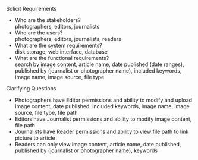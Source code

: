 Solicit Requirements
- Who are the stakeholders?<br />
photographers, editors, journalists
- Who are the users?<br />
photographers, editors, journalists, readers
- What are the system requirements?<br />
disk storage, web interface, database
- What are the functional requirements?<br />
search by image content, article name, date published (date ranges), published by (journalist or photographer name), included keywords, image name, image source, file type<br />


Clarifying Questions
- Photographers have Editor permissions and ability to modify and upload image content, date published, included keywords, image name, image source, file type, file path<br />
- Editors have Journalist permissions and ability to modify image content, file path<br />
- Journalists have Reader permissions and ability to view file path to link picture to article<br />
- Readers can only view image content, article name, date published, published by (journalist or photographer name), keywords<br />
